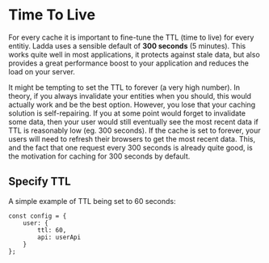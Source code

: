 # Time To Live

For every cache it is important to fine-tune the TTL (time to live) for every entitiy. Ladda uses a sensible default of **300 seconds** (5 minutes). This works quite well in most applications, it protects against stale data, but also provides a great performance boost to your application and reduces the load on your server.

It might be tempting to set the TTL to forever (a very high number). In theory, if you always invalidate your entities when you should, this would actually work and be the best option. However, you lose that your caching solution is self-repairing. If you at some point would forget to invalidate some data, then your user would still eventually see the most recent data if TTL is reasonably low (eg. 300 seconds). If the cache is set to forever, your users will need to refresh their browsers to get the most recent data. This, and the fact that one request every 300 seconds is already quite good, is the motivation for caching for 300 seconds by default.

## Specify TTL

A simple example of TTL being set to 60 seconds:

```
const config = {
    user: {
        ttl: 60,
        api: userApi
    }
};
```
